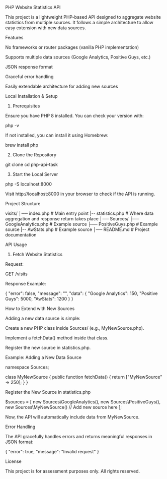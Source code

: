 PHP Website Statistics API

This project is a lightweight PHP-based API designed to aggregate website statistics from multiple sources. It follows a simple architecture to allow easy extension with new data sources.

Features

No frameworks or router packages (vanilla PHP implementation)

Supports multiple data sources (Google Analytics, Positive Guys, etc.)

JSON response format

Graceful error handling

Easily extendable architecture for adding new sources

Local Installation & Setup

1. Prerequisites

Ensure you have PHP 8 installed. You can check your version with:

php -v

If not installed, you can install it using Homebrew:

brew install php

2. Clone the Repository

git clone <repository-url>
cd php-api-task

3. Start the Local Server

php -S localhost:8000

Visit http://localhost:8000 in your browser to check if the API is running.

Project Structure

visits/
│── index.php         # Main entry point
|-- statistics.php    # Where data aggregation and response return takes place
│── Sources/
    ├── GoogleAnalytics.php  # Example source
    ├── PositiveGuys.php     # Example source
    |-- AwStats.php          # Example source
│── README.md         # Project documentation

API Usage

1. Fetch Website Statistics

Request:

GET /visits

Response Example:

{
  "error": false,
  "message": "",
  "data": {
    "Google Analytics": 150,
    "Positive Guys": 5000,
    "AwStats": 1200
  }
}

How to Extend with New Sources

Adding a new data source is simple:

Create a new PHP class inside Sources/ (e.g., MyNewSource.php).

Implement a fetchData() method inside that class.

Register the new source in statistics.php.

Example: Adding a New Data Source

namespace Sources;

class MyNewSource {
    public function fetchData() {
        return ["MyNewSource" => 250];
    }
}

Register the New Source in statistics.php

$sources = [
    new Sources\GoogleAnalytics(),
    new Sources\PositiveGuys(),
    new Sources\MyNewSource()  // Add new source here
];

Now, the API will automatically include data from MyNewSource.

Error Handling

The API gracefully handles errors and returns meaningful responses in JSON format:

{
  "error": true,
  "message": "Invalid request"
}

License

This project is for assessment purposes only. All rights reserved.